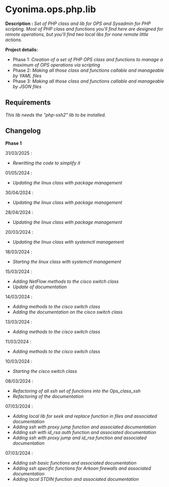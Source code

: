 # Cyonima.ops.php.lib

__Description :__  *Set of PHP class and lib for OPS and Sysadmin for PHP scripting. Most of PHP class and functions you'll find here are designed for remote operations, but you'll find two local libs for none remote little actions.*

__Project details:__

* Phase 1: *Creation of a set of PHP OPS class and functions to manage a maximum of OPS operations via scripting*
* Phase 2: *Making all those class and functions callable and manageable by YAML files*
* Phase 3: *Making all those class and functions callable and manageable by JSON files*

## Requirements

*This lib needs the "php-ssh2" lib to be installed.*

## Changelog

__Phase 1__

31/03/2025 :
* *Rewritting the code to simplify it*

01/05/2024 :
* *Updating the linux class with package management*

30/04/2024 :
* *Updating the linux class with package management*

28/04/2024 :
* *Updating the linux class with package management*

20/03/2024 :
* *Updating the linux class with systemctl management*

18/03/2024 :
* *Starting the linux class with systemctl management*

15/03/2024 :
* *Adding NetFlow methods to the cisco switch class*
* *Update of documentation*

14/03/2024 :
* *Adding methods to the cisco switch class*
* *Adding the documentation on the cisco switch class*

13/03/2024 :
* *Adding methods to the cisco switch class*

11/03/2024 :
* *Adding methods to the cisco switch class*

10/03/2024 :
* *Starting the cisco switch class*

08/03/2024 :
* *Refactoring of all ssh set of functions into the Ops_class_ssh* 
* *Refactoring of the documentation*

07/03/2024 :
* *Adding local lib for seek and replace function in files and associated documentation*
* *Adding ssh with proxy jump function and associated documentation*
* *Adding ssh with id_rsa auth function and associated documentation*
* *Adding ssh with proxy jump and id_rsa function and associated documentation*

07/03/2024 :
* *Adding ssh basic functions and associated documentation*
* *Adding ssh specific functions for Arkoon firewalls and associated documentation*
* *Adding local STDIN function and associated documentation*

